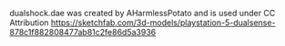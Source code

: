 dualshock.dae was created by AHarmlessPotato and is used under CC Attribution 
https://sketchfab.com/3d-models/playstation-5-dualsense-878c1f882808477ab81c2fe86d5a3936